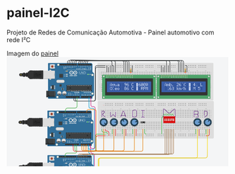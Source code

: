 # painel-I2C
Projeto de Redes de Comunicação Automotiva - Painel automotivo com rede I²C

Imagem do [painel](https://www.tinkercad.com/things/4LXyvpHGJDU "tinkercad")
![Imagem principal do painel automotivo](imagens/painel-I2C.png?raw=true "Painel principal")
